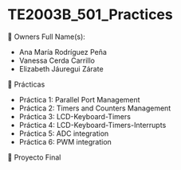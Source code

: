 # TE2003B_501_Practices
👤 Owners Full Name(s): 
* Ana María Rodríguez Peña
* Vanessa Cerda Carrillo
* Elizabeth Jáuregui Zárate


📁 Prácticas
* Práctica 1: Parallel Port Management
* Práctica 2: Timers and Counters Management
* Práctica 3: LCD-Keyboard-Timers
* Práctica 4: LCD-Keyboard-Timers-Interrupts
* Práctica 5: ADC integration
* Práctica 6: PWM integration

📁 Proyecto Final

